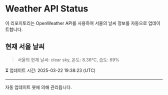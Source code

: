
# Weather API Status

이 리포지토리는 OpenWeather API를 사용하여 서울의 날씨 정보를 자동으로 업데이트합니다.

## 현재 서울 날씨
> 서울의 현재 날씨: clear sky, 온도: 8.36°C, 습도: 69%

⏳ 업데이트 시간: 2025-03-22 19:38:23 (UTC)

---
자동 업데이트 봇에 의해 관리됩니다.
